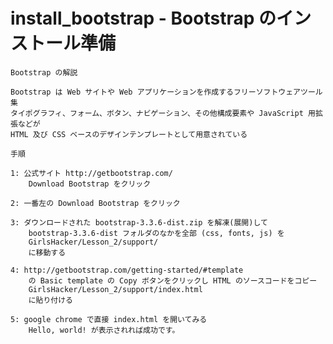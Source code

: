 # install_bootstrap - Bootstrap のインストール準備

    Bootstrap の解説

    Bootstrap は Web サイトや Web アプリケーションを作成するフリーソフトウェアツール集
    タイポグラフィ、フォーム、ボタン、ナビゲーション、その他構成要素や JavaScript 用拡張などが
    HTML 及び CSS ベースのデザインテンプレートとして用意されている

    手順

    1: 公式サイト http://getbootstrap.com/
        Download Bootstrap をクリック

    2: 一番左の Download Bootstrap をクリック

    3: ダウンロードされた bootstrap-3.3.6-dist.zip を解凍(展開)して
        bootstrap-3.3.6-dist フォルダのなかを全部 (css, fonts, js) を
        GirlsHacker/Lesson_2/support/
        に移動する

    4: http://getbootstrap.com/getting-started/#template
        の Basic template の Copy ボタンをクリックし HTML のソースコードをコピー
        GirlsHacker/Lesson_2/support/index.html
        に貼り付ける

    5: google chrome で直接 index.html を開いてみる
        Hello, world! が表示されれば成功です。
